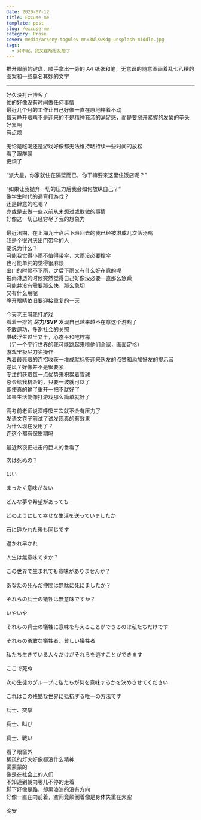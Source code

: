 ```yaml
---
date: 2020-07-12
title: Excuse me
template: post
slug: /excuse-me
category: Prose
cover: media/arseny-togulev-mnx3NlXwKdg-unsplash-middle.jpg
tags:
  - 对不起，我又在胡思乱想了
---
```


推开眼前的键盘，顺手拿出一旁的 A4 纸张和笔，无意识的随意图画着乱七八糟的图案和一些莫名其妙的文字

---

好久没打开博客了<br />
忙的好像没有时间做任何事情<br />
最近几个月的工作让自己好像一直在原地杵着不动<br />
每天睁开眼睛不是迎来的不是精神充沛的满足感，而是要掰开紧握的发酸的拳头<br />
好累啊<br />
有点烦<br />
<br />
无论是吃喝还是游戏好像都无法维持略持续一些时间的放松<br />
看了眼群聊<br />
更烦了<br />
<br />
“派大星，你家就住在隔壁而已，你干嘛要来这里住饭店呢？”<br />
<br />
“如果让我抛弃一切的压力后我会如何放纵自己？”<br />
像学生时代的通宵打游戏？<br />
还是肆意的吃喝？<br />
亦或是去做一些以前从未想过或敢做的事情<br />
好像这一切已经穷尽了我的想象力<br />
<br />
最近汛期，在上海九十点后下班回去的我已经被淋成几次落汤鸡<br />
我是个很讨厌出门带伞的人<br />
要说为什么？<br />
可能我觉得小雨不值得带伞，大雨没必要撑伞<br />
也可能单纯的觉得很麻烦<br />
出门的时候不下雨，之后下雨又有什么好在意的呢<br />
被雨淋透的时候突然觉得自己好像没必要一直那么急躁<br />
可能并没有需要那么快，那么急切<br />
又有什么用呢<br />
睁开眼睛依旧要迎接重复的一天<br />
<br />
今天老王喊我打游戏<br />
看着一排的 __尽力/SVP__ 发现自己越来越不在意这个游戏了<br />
不敢邀功，多谢社会的关照<br />
堪破浮生过半又半，心态平和吃柠檬<br />
（另一个平行世界的我可能跳起来喷他们全家，画面定格）<br />
游戏里极尽刀尖操作<br />
秀着最亮眼的连招收获一堆成就标签迎来队友的点赞和添加好友的提示音<br />
逆风？好像并不是很要紧<br />
专注的获取每一点优势来积累着雪球<br />
总会给我机会的，只要一波就可以了<br />
即使真的输了重开一把不就好了<br />
如果生活能像打游戏那么简单就好了<br />
<br />
高考前老师说深呼吸三次就不会有压力了<br />
发语文卷子前试了试发现真的有效果<br />
为什么现在没用了？<br />
连这个都有保质期吗<br />
<br />
最近熬夜把进击的巨人的番看了<br />

次は死ぬの？<br />
<br />
はい<br />
<br />
まったく意味がない<br />
<br />
どんな夢や希望があっても<br />
<br />
どのようにして幸せな生活を送っていましたか<br />
<br />
石に砕かれた後も同じです<br />
<br />
遅かれ早かれ<br />
<br />
人生は無意味ですか？<br />
<br />
この世界で生まれても意味がありませんか？<br />
<br />
あなたの死んだ仲間は無駄に死にましたか？<br />
<br />
それらの兵士の犠牲は無意味ですか？<br />
<br />
いやいや<br />
<br />
それらの兵士の犠牲に意味を与えることができるのは私たちだけです<br />
<br />
それらの勇敢な犠牲者、貧しい犠牲者<br />
<br />
私たち生きている人々だけがそれらを逃すことができます<br />
<br />
ここで死ぬ<br />
<br />
次の生徒のグループに私たちが何を意味するかを決めさせてください<br />
<br />
これはこの残酷な世界に抵抗する唯一の方法です<br />
<br />
兵士、突撃<br />
<br />
兵士、叫び<br />
<br />
兵士、戦い<br />
<br />
看了眼窗外<br />
稀疏的灯火好像都没什么精神<br />
雾蒙蒙的<br />
像是在社会上的人们<br />
不知道到朝向哪儿不停的走着<br />
脚下好像是路，却黑漆漆的没有方向<br />
好像一直在向前着，空间竟颠倒着像是身体失重在太空<br />
<br />
晚安<br />
